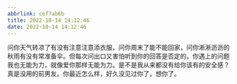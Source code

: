 ```yaml
---
abbrlink: cef7ab6b
title: 2022-10-14 14:12:46
date: 2022-10-14 14:12:46
---
```


问你天气转凉了有没有注意注意添衣服，问你周末了能不能回家，问你淅淅沥沥的秋雨有没有常准备伞。但每次问出口又害怕听到你的回答是否定的。你遇上的问题我也无能为力，就像爱你那样无能为力。是不是我从来都没有给你该有的安全感？真是没用的前男友。你最近怎么样，好久没见过你了，想你了。
